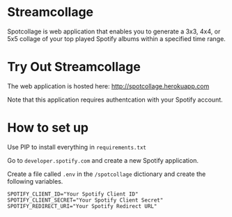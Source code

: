 # Streamcollage
Spotcollage is web application that enables you to generate a 3x3, 4x4, or 5x5 collage of your top played Spotify albums within a specified time range.

# Try Out Streamcollage
The web application is hosted here:
http://spotcollage.herokuapp.com

Note that this application requires authentcation with your Spotify account.

# How to set up
Use PIP to install everything in ```requirements.txt```

Go to ```developer.spotify.com``` and create a new Spotify application.

Create a file called ```.env``` in the ```/spotcollage``` dictionary and create the following variables.

```
SPOTIFY_CLIENT_ID="Your Spotify Client ID"
SPOTIFY_CLIENT_SECRET="Your Spotify Client Secret"
SPOTIFY_REDIRECT_URI="Your Spotify Redirect URL"
```
